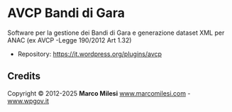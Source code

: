 # AVCP Bandi di Gara

Software per la gestione dei Bandi di Gara e generazione dataset XML per ANAC (ex AVCP -Legge 190/2012 Art 1.32)

* Repository: https://it.wordpress.org/plugins/avcp

## Credits

Copyright © 2012-2025 **Marco Milesi**
www.marcomilesi.com - www.wpgov.it
